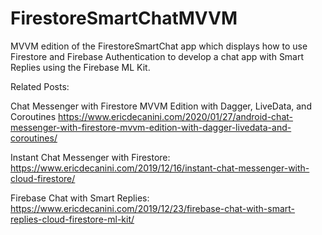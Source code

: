 # FirestoreSmartChatMVVM

MVVM edition of the FirestoreSmartChat app which displays how to use Firestore and Firebase Authentication to develop a chat app with Smart Replies using the Firebase ML Kit.

Related Posts:

Chat Messenger with Firestore MVVM Edition
with Dagger, LiveData, and Coroutines
https://www.ericdecanini.com/2020/01/27/android-chat-messenger-with-firestore-mvvm-edition-with-dagger-livedata-and-coroutines/

Instant Chat Messenger with Firestore:
https://www.ericdecanini.com/2019/12/16/instant-chat-messenger-with-cloud-firestore/

Firebase Chat with Smart Replies:
https://www.ericdecanini.com/2019/12/23/firebase-chat-with-smart-replies-cloud-firestore-ml-kit/
